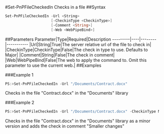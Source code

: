 #Set-PnPFileCheckedIn
Checks in a file
##Syntax
```powershell
Set-PnPFileCheckedIn -Url <String>
                     [-CheckinType <CheckinType>]
                     [-Comment <String>]
                     [-Web <WebPipeBind>]
```


##Parameters
Parameter|Type|Required|Description
---------|----|--------|-----------
|Url|String|True|The server relative url of the file to check in|
|CheckinType|CheckinType|False|The check in type to use. Defaults to Major|
|Comment|String|False|The check in comment|
|Web|WebPipeBind|False|The web to apply the command to. Omit this parameter to use the current web.|
##Examples

###Example 1
```powershell
PS:>Set-PnPFileCheckedIn -Url "/Documents/Contract.docx"
```
Checks in the file "Contract.docx" in the "Documents" library

###Example 2
```powershell
PS:>Set-PnPFileCheckedIn -Url "/Documents/Contract.docx" -CheckinType MinorCheckin -Comment "Smaller changes"
```
Checks in the file "Contract.docx" in the "Documents" library as a minor version and adds the check in comment "Smaller changes"
